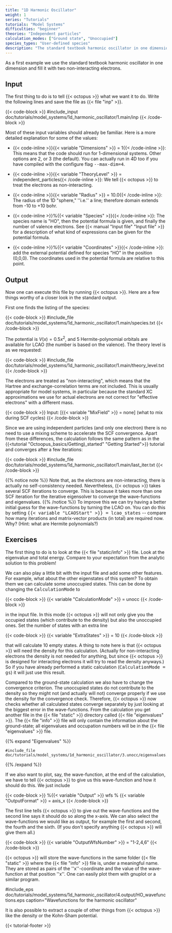 ```yaml
---
title: "1D Harmonic Oscillator"
weight: 1
series: "Tutorials"
tutorials: "Model Systems"
difficulties: "beginner"
theories: "Independent particles"
calculation_modes: ["Ground state", "Unoccupied"]
species_types: "User-defined species"
description: "The standard textbook harmonic oscillator in one dimension with two non-interacting electrons."
---
```



As a first example we use the standard textbook harmonic oscillator in one dimension and fill it with two non-interacting electrons. 

## Input

The first thing to do is to tell {{< octopus >}} what we want it to do. Write the following lines and save the file as {{< file "inp" >}}.

{{< code-block >}}
#include_input doc/tutorials/model_systems/1d_harmonic_oscillator/1.main/inp
{{< /code-block >}}


Most of these input variables should already be familiar. Here is a more detailed explanation for some of the values:
* {{< code-inline >}}{{< variable "Dimensions" >}} = 1{{< /code-inline >}}: This means that the code should run for 1-dimensional systems. Other options are 2, or 3 (the default). You can actually run in 4D too if you have compiled with the configure flag <tt>--max-dim=4</tt>.

* {{< code-inline >}}{{< variable "TheoryLevel" >}} = independent_particles{{< /code-inline >}}: We tell {{< octopus >}} to treat the electrons as non-interacting.

* {{< code-inline >}}{{< variable "Radius" >}} = 10.0{{< /code-inline >}}: The radius of the 1D "sphere," ''i.e.'' a line; therefore domain extends from -10 to +10 bohr.

* {{< code-inline >}}%{{< variable "Species" >}}{{< /code-inline >}}: The species name is "HO", then the potential formula is given, and finally the number of valence electrons. See {{< manual "Input file" "Input file" >}} for a description of what kind of expressions can be given for the potential formula.

* {{< code-inline >}}%{{< variable "Coordinates" >}}{{< /code-inline >}}: add the external potential defined for species "HO" in the position (0,0,0). The coordinates used in the potential formula are relative to this point.

## Output
Now one can execute this file by running {{< octopus >}}. Here are a few things worthy of a closer look in the standard output.

First one finds the listing of the species:

{{< code-block >}}
#include_file doc/tutorials/model_systems/1d_harmonic_oscillator/1.main/species.txt
{{< /code-block >}}

The potential is $V(x) = 0.5 x^2$, and 5 Hermite-polynomial orbitals are available for LCAO (the number is based on the valence). The theory level is as we requested:

{{< code-block >}}
#include_file doc/tutorials/model_systems/1d_harmonic_oscillator/1.main/theory_level.txt
{{< /code-block >}}

The electrons are treated as "non-interacting", which means that the Hartree and exchange-correlation terms are not included. This is usually appropriate for model systems, in particular because the standard XC approximations we use for actual electrons are not correct for "effective electrons" with a different mass.

{{< code-block >}}
 Input: [{{< variable "MixField" >}} = none] (what to mix during SCF cycles)
{{< /code-block >}}

Since we are using independent particles (and only one electron) there is no need to use a mixing scheme to accelerate the SCF convergence. 
Apart from these differences, the calculation follows the same pattern as in the {{<tutorial "Octoopus_basics/Getting)_started" "Getting Started">}} tutorial and converges after a few iterations:

{{< code-block >}}
#include_file doc/tutorials/model_systems/1d_harmonic_oscillator/1.main/last_iter.txt
{{< /code-block >}}

{{% notice note %}}
Note that, as the electrons are non-interacting, there is actually no self-consistency needed. Nevertheless, {{< octopus >}} takes several SCF iterations to converge. This is because it takes more than one SCF iteration for the iterative eigensolver to converge the wave-functions and eigenvalues. 
{{% /notice %}}
To improve this we can try having a better initial guess for the wave-functions by turning the LCAO on. You can do this by setting <tt>{{< variable "LCAOStart" >}} = lcao_states</tt> -- compare how many iterations and matrix-vector products (in total) are required now. Why? (Hint: what are Hermite polynomials?)


##  Exercises  

The first thing to do is to look at the {{< file "static/info" >}} file. Look at the eigenvalue and total energy. Compare to your expectation from the analytic solution to this problem!

We can also play a little bit with the input file and add some other features. For example, what about the other eigenstates of this system? To obtain them we can calculate some unoccupied states. This can be done by changing the <tt>CalculationMode</tt> to

{{< code-block >}}
 {{< variable "CalculationMode" >}} = unocc
{{< /code-block >}}

in the input file. In this mode {{< octopus >}} will not only give you the occupied states (which contribute to the density) but also the unoccupied ones. Set the number of states with an extra line

{{< code-block >}}
 {{< variable "ExtraStates" >}} = 10
{{< /code-block >}}

that will calculate 10 empty states. A thing to note here is that {{< octopus >}} will need the density for this calculation. (Actually for non-interacting electrons the density is not needed for anything, but since {{< octopus >}} is designed for interacting electrons it will try to read the density anyways.) So if you have already performed a static calculation (<tt>CalculationMode = gs</tt>) it will just use this result. 

Compared to the ground-state calculation we also have to change the convergence criterion. The unoccupied states do not contribute to the density so they might not (and actually will not) converge properly if we use the density for the convergence check. Therefore, {{< octopus >}} now checks whether all calculated states converge separately by just looking at the biggest error in the wave-functions. From the calculation you get another file in the {{< file "static" >}} directory called {{< file "eigenvalues" >}}. The {{< file "info" >}} file will only contain the information about the ground-state; all eigenvalues and occupation numbers will be in the {{< file "eigenvalues" >}} file.

{{% expand "Eigenvalues" %}}
```text
#include_file doc/tutorials/model_systems/1d_harmonic_oscillator/3.unocc/eigenvalues.txt
```
{{% /expand %}}

If we also want to plot, say, the wave-function, at the end of the calculation, we have to tell {{< octopus >}} to give us this wave-function and how it should do this. We just include

{{< code-block >}}
 %{{< variable "Output" >}}
    wfs
 %
 {{< variable "OutputFormat" >}} = axis_x
{{< /code-block >}}

The first line tells {{< octopus >}} to give out the wave-functions and the second line says it should do so along the x-axis. We can also select the wave-functions we would like as output, for example the first and second, the fourth and the sixth. (If you don't specify anything {{< octopus >}} will give them all.)

{{< code-block >}}
 {{< variable "OutputWfsNumber" >}} = "1-2,4,6"
{{< /code-block >}}

{{< octopus >}} will store the wave-functions in the same folder {{< file "static" >}} where the {{< file "info" >}} file is, under a meaningful name. They are stored as pairs of the ''x''-coordinate and the value of the wave-function at that position ''x''. One can easily plot them with gnuplot or a similar program.

#include_eps doc/tutorials/model_systems/1d_harmonic_oscillator/4.output/HO_wavefunctions.eps caption="Wavefunctions for the harmonic oscillator"

It is also possible to extract a couple of other things from {{< octopus >}} like the density or the Kohn-Sham potential.

{{< tutorial-footer >}}

